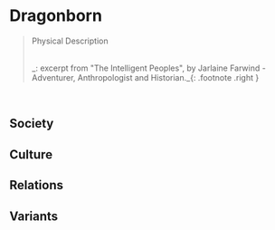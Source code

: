 # Dragonborn

> Physical Description
> 
></br>
> _: excerpt from "The Intelligent Peoples", by Jarlaine Farwind - Adventurer, Anthropologist and Historian._{: .footnote .right }

</br>

## Society

## Culture

## Relations

## Variants